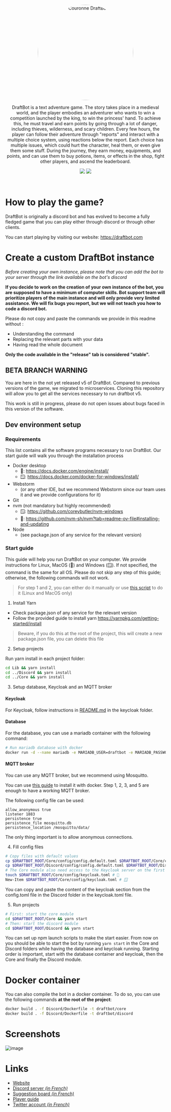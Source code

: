 <div style="text-align: center;">
<img src="https://cdn.discordapp.com/attachments/456120666874183680/575235193384861716/couronne.png" style="border-radius: 50%; width: 300px" alt="Couronne DraftBot">

DraftBot is a text adventure game. The story takes place in a medieval world, and the player embodies an adventurer who
wants to win a competition launched by the king, to win the princess' hand. To achieve this, he must travel and earn
points by going through a lot of danger, including thieves, wilderness, and scary children. Every few hours, the player
can follow their adventure through "reports" and interact with a multiple choice system, using reactions below the
report. Each choice has multiple issues, which could hurt the character, heal them, or even give them some stuff. During
the journey, they earn money, equipments, and points, and can use them to buy potions, items, or effects in the shop,
fight other players, and ascend the leaderboard.

[![](https://img.shields.io/discord/429765017332613120.svg)](https://discord.gg/5JqrMtZ)
[![](https://img.shields.io/github/stars/BastLast/DraftBot-A-Discord-Adventure.svg?label=Stars&style=social)](https://github.com/BastLast/DraftBot-A-Discord-Adventure)

</div>

<br>

# How to play the game?

DraftBot is originally a discord bot and has evolved to become a fully fledged game that you can play either through
discord or through other clients.

You can start playing by visiting our website: https://draftbot.com

# Create a custom DraftBot instance

_Before creating your own instance, please note that you can add the bot to your server through the link available on
the bot's discord_

**If you decide to work on the creation of your own instance of the bot, you are supposed to have a minimum of computer
skills. Bot support team will prioritize players of the main instance and will only provide very limited assistance. We
will fix bugs you report, but we will not teach you how to code a discord bot.**

Please do not copy and paste the commands we provide in this readme without :

- Understanding the command
- Replacing the relevant parts with your data
- Having read the whole document

**Only the code available in the "release" tab is considered "stable".**

## BETA BRANCH WARNING

You are here in the not yet released v5 of DraftBot. Compared to previous versions of the game, we migrated to
microservices. Cloning this repository will allow you to get all the services necessary to run draftbot v5.

This work is still in progress, please do not open issues about bugs faced in this version of the software.

## Dev environment setup

### Requirements

This list contains all the software programs necessary to run DraftBot. Our start guide will walk you through the
installation process

- Docker desktop
  - 🐧: https://docs.docker.com/engine/install/
  - 🪟: https://docs.docker.com/docker-for-windows/install/
- Webstorm
  - (or any other IDE, but we recommend Webstorm since our team uses it and we provide configurations for it)
- Git
- nvm (not mandatory but highly recommended)
  - 🪟: https://github.com/coreybutler/nvm-windows
  - 🐧: https://github.com/nvm-sh/nvm?tab=readme-ov-file#installing-and-updating
- Node
  - (see package.json of any service for the relevant version)

### Start guide

This guide will help you run DraftBot on your computer. We provide instructions for Linux, MacOS (🐧) and Windows (🪟). If
not specified, the command is the same for all OS.
Please do not skip any step of this guide; otherwise, the following commands will not work.

> For step 1 and 2, you can either do it manually or use [this script](./launchScripts/firstConfig.sh) to do it (Linux and MacOS only)

1. Install Yarn

- Check package.json of any service for the relevant version
- Follow the provided guide to install yarn https://yarnpkg.com/getting-started/install
> Beware, if you do this at the root of the project, this will create a new package.json file, you can delete this file

2. Setup projects

Run yarn install in each project folder:

```sh
cd Lib && yarn install
cd ../Discord && yarn install
cd ../Core && yarn install
```

3. Setup database, Keycloak and an MQTT broker

#### Keycloak

For Keycloak, follow instructions in [README.md](./keycloak/README.md) in the keycloak folder.

#### Database

For the database, you can use a mariadb container with the following command:

```sh
# Run mariadb database with docker
docker run -d --name mariadb -e MARIADB_USER=draftbot -e MARIADB_PASSWORD=secret_password -e MARIADB_ROOT_PASSWORD=super_secret_password -v /path/to/volumes/mariadb:/var/lib/mysql -p 3306:3306 mariadb:latest
```

#### MQTT broker

You can use any MQTT broker, but we recommend using Mosquitto.

You can use [this guide](https://github.com/sukesh-ak/setup-mosquitto-with-docker) to install it with docker. Step 1, 2,
3, and 5 are enough to have a working MQTT broker.

The following config file can be used:

```
allow_anonymous true
listener 1883
persistence true
persistence_file mosquitto.db
persistence_location /mosquitto/data/
```

The only thing important is to allow anonymous connections.

4. Fill config files

```sh
# Copy files with default values
cp $DRAFTBOT_ROOT/Core/config/config.default.toml $DRAFTBOT_ROOT/Core/config/config.toml
cp $DRAFTBOT_ROOT/Discord/config/config.default.toml $DRAFTBOT_ROOT/Discord/config/config.toml
# The Core module also need access to the Keycloak server on the first launch
touch $DRAFTBOT_ROOT/Core/config/keycloak.toml # 🐧
New-Item $DRAFTBOT_ROOT/Core/config/keycloak.toml # 🪟
```

You can copy and paste the content of the keycloak section from the config.toml file in the Discord folder in the
keycloak.toml file.

5. Run projects

```sh
# First: start the core module
cd $DRAFTBOT_ROOT/Core && yarn start
# Then: start the discord module
cd $DRAFTBOT_ROOT/Discord && yarn start
```

You can set up npm launch scripts to make the start easier.
From now on you should be able to start the bot by running `yarn start` in the Core and Discord folders while having the
database and keycloak running.
Starting order is important, start with the database container and keycloak, then the Core and finally the Discord
module.

# Docker container

You can also compile the bot in a docker container. To do so, you can use the following commands **at the root of the project**:

```sh
docker build . -f Discord/Dockerfile -t draftbot/core
docker build . -f Discord/Dockerfile -t draftbot/discord
```

# Screenshots

![image](https://user-images.githubusercontent.com/56274541/120916573-ad599000-c6aa-11eb-9e6f-ccc804bc63b2.png)

# Links

- [Website](https://draftbot.com)
- [Discord server _(in French)_](https://discord.gg/5JqrMtZ)
- [Suggestion board _(in French)_](https://feedback.draftbot.com/)
- [Player guide](https://guide.draftbot.com)
- [Twitter account _(in French)_](https://twitter.com/DraftBot_?s=09)
